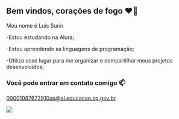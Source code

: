 ## Bem vindos, corações de fogo ❤️‍🔥

Meu nome é Luis Surin

-Estou estudando na Alura;

-Estou aprendendo as linguagens de programação;

-Utilizo esse lugar para me organizar e compartilhar meus projetos desenvolvidos;

### Você pode entrar em contato comigo 📫
00001087672910sp@al.educacao.sp.gov.br

![](https://media1.tenor.com/m/_VbAhlehMW0AAAAC/flaming-heart.gif)
